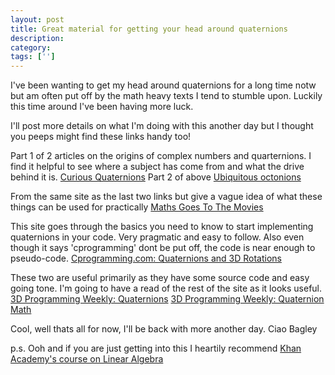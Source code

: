 ```yaml
---
layout: post
title: Great material for getting your head around quaternions
description: 
category:
tags: ['']
---
```


I've been wanting to get my head around quaternions for a long time notw but am often put off by the math heavy texts I tend to stumble upon. Luckily this time around I've been having more luck. 

I'll post more details on what I'm doing with this another day but I thought you peeps might find these links handy too!

Part 1 of 2 articles on the origins of complex numbers and quarternions. I find it helpful to see where a subject has come from and what the drive behind it is.
<a href="http://plus.maths.org/content/os/issue32/features/baez/index">Curious Quaternions</a>
Part 2 of above
<a href="http://plus.maths.org/content/ubiquitous-octonions">Ubiquitous octonions</a>

From the same site as the last two links but give a vague idea of what these things can be used for practically
<a href="http://plus.maths.org/content/maths-goes-movies">Maths Goes To The Movies</a>

This site goes through the basics you need to know to start implementing quaternions in your code. Very pragmatic and easy to follow. Also even though it says 'cprogramming' dont be put off, the code is near enough to pseudo-code.
<a href="http://www.cprogramming.com/tutorial/3d/quaternions.html">Cprogramming.com: Quaternions and 3D Rotations</a>

These two are useful primarily as they have some source code and easy going tone. I'm going to have a read of the rest of the site as it looks useful.
<a href="http://www.3dkingdoms.com/weekly/weekly.php?a=11">3D Programming Weekly: Quaternions</a>
<a href="http://www.3dkingdoms.com/weekly/weekly.php?a=36">3D Programming Weekly: Quaternion Math </a>

Cool, well thats all for now, I'll be back with more another day.
Ciao
Bagley

p.s. Ooh and if you are just getting into this I heartily recommend <a href="http://www.khanacademy.org/#linear-algebra">Khan Academy's course on Linear Algebra</a>